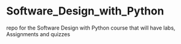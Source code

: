 # Software_Design_with_Python
repo for the Software Design with Python course that will have labs, Assignments and quizzes
